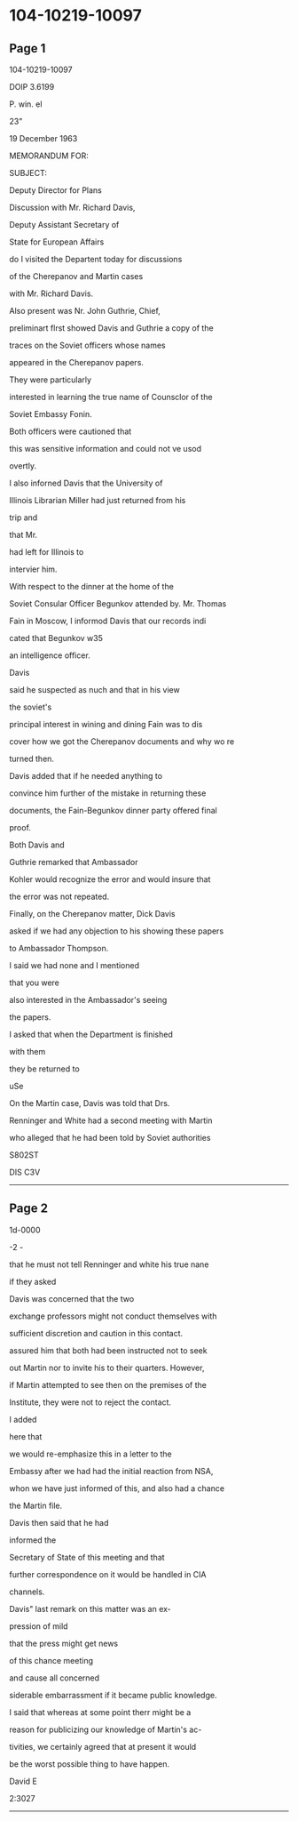 # 104-10219-10097

## Page 1

104-10219-10097

DOlP 3.6199

P. win. el

23"

19 December 1963

MEMORANDUM FOR:

SUBJECT:

Deputy Director for Plans

Discussion with Mr. Richard Davis,

Deputy Assistant Secretary of

State for European Affairs

do I visited the Departent today for discussions

of the Cherepanov and Martin cases

with Mr. Richard Davis.

Also present was Nr. John Guthrie, Chief,

preliminart flrst showed Davis and Guthrie a copy of the

traces on the Soviet officers whose names

appeared in the Cherepanov papers.

They were particularly

interested in learning the true name of Counsclor of the

Soviet Embassy Fonin.

Both officers were cautioned that

this was sensitive information and could not ve usod

overtly.

I also inforned Davis that the University of

Illinois Librarian Miller had just returned from his

trip and

that Mr.

had left for Illinois to

intervier him.

With respect to the dinner at the home of the

Soviet Consular Officer Begunkov attended by. Mr. Thomas

Fain in Moscow, I informod Davis that our records indi

cated that Begunkov w35

an intelligence officer.

Davis

said he suspected as nuch and that in his view

the soviet's

principal interest in wining and dining Fain was to dis

cover how we got the Cherepanov documents and why wo re

turned then.

Davis added that if he needed anything to

convince him further of the mistake in returning these

documents, the Fain-Begunkov dinner party offered final

proof.

Both Davis and

Guthrie remarked that Ambassador

Kohler would recognize the error and would insure that

the error was not repeated.

Finally, on the Cherepanov matter, Dick Davis

asked if we had any objection to his showing these papers

to Ambassador Thompson.

I said we had none and I mentioned

that you were

also interested in the Ambassador's seeing

the papers.

I asked that when the Department is finished

with them

they be returned to

uSe

On the Martin case, Davis was told that Drs.

Renninger and White had a second meeting with Martin

who alleged that he had been told by Soviet authorities

S802ST

DIS C3V

---

## Page 2

1d-0000

-2 -

that he must not tell Renninger and white his true nane

if they asked

Davis was concerned that the two

exchange professors might not conduct themselves with

sufficient discretion and caution in this contact.

assured him that both had been instructed not to seek

out Martin nor to invite his to their quarters. However,

if Martin attempted to see then on the premises of the

Institute, they were not to reject the contact.

I added

here that

we would re-emphasize this in a letter to the

Embassy after we had had the initial reaction from NSA,

whon we have just informed of this, and also had a chance

the Martin file.

Davis then said that he had

informed the

Secretary of State of this meeting and that

further correspondence on it would be handled in CIA

channels.

Davis" last remark on this matter was an ex-

pression of mild

that the press might get news

of this chance meeting

and cause all concerned

siderable embarrassment if it became public knowledge.

I said that whereas at some point therr might be a

reason for publicizing our knowledge of Martin's ac-

tivities, we certainly agreed that at present it would

be the worst possible thing to have happen.

David E

2:3027

---


